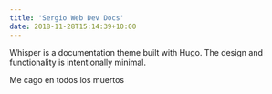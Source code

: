 ```yaml
---
title: 'Sergio Web Dev Docs'
date: 2018-11-28T15:14:39+10:00
---
```


Whisper is a documentation theme built with Hugo. The design and functionality is intentionally minimal. 

Me cago en todos los muertos
